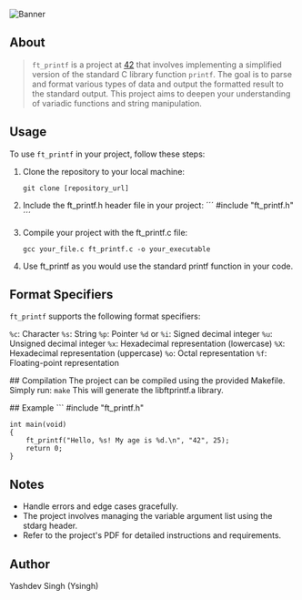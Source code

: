 
![Banner](https://github.com/byaliego/42-project-badges/blob/main/covers/cover-ft_printf-bonus.png?raw=true)

## About

> `ft_printf` is a project at [42](https://www.42.fr/) that involves implementing a simplified version of the standard C library function `printf`. The goal is to parse and format various types of data and output the formatted result to the standard output. This project aims to deepen your understanding of variadic functions and string manipulation.

## Usage

To use `ft_printf` in your project, follow these steps:

1. Clone the repository to your local machine:

   ```
   git clone [repository_url]
   ```
2. Include the ft_printf.h header file in your project:
    ´´´
    #include "ft_printf.h"
    ´´´
3. Compile your project with the ft_printf.c file:
    ```
    gcc your_file.c ft_printf.c -o your_executable
    ```
4. Use ft_printf as you would use the standard printf function in your code.

## Format Specifiers
`ft_printf` supports the following format specifiers:

`%c`: Character
`%s`: String
`%p`: Pointer
`%d` or `%i`: Signed decimal integer
`%u`: Unsigned decimal integer
`%x`: Hexadecimal representation (lowercase)
`%X`: Hexadecimal representation (uppercase)
`%o`: Octal representation
`%f`: Floating-point representation

## Compilation
The project can be compiled using the provided Makefile. Simply run:
    ```
    make
    ```
    This will generate the libftprintf.a library.

## Example
    ```
    #include "ft_printf.h"

    int main(void)
    {
        ft_printf("Hello, %s! My age is %d.\n", "42", 25);
        return 0;
    }

## Notes
- Handle errors and edge cases gracefully.
- The project involves managing the variable argument list using the stdarg header.
- Refer to the project's PDF for detailed instructions and requirements.


## Author

Yashdev Singh (Ysingh)
